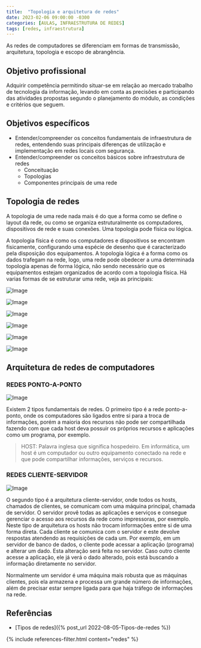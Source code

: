 ```yaml
---
title:  "Topologia e arquitetura de redes"
date: 2023-02-06 09:00:00 -0300
categories: [AULAS, INFRAESTRUTURA DE REDES]
tags: [redes, infraestrutura]
---
```

As redes de computadores se diferenciam em formas de transmissão, arquitetura, topologia e escopo de abrangência.

## Objetivo profissional

Adquirir competência permitindo situar-se em relação ao mercado trabalho de tecnologia da informação, levando em conta as precisões e participando das atividades propostas segundo o planejamento do módulo, as condições e critérios que seguem.

## Objetivos específicos

- Entender/compreender os conceitos fundamentais de infraestrutura de redes, entendendo suas principais diferenças de utilização e implementação em redes locais com segurança.
- Entender/compreender os conceitos básicos sobre infraestrutura de redes
  - Conceituação
  - Topologias
  - Componentes principais de uma rede

## Topologia de redes

A topologia de uma rede nada mais é do que a forma como se define o layout da rede, ou como se organiza estruturalmente os computadores, dispositivos de rede e suas conexões. Uma topologia pode física ou lógica.

A topologia física é como os computadores e dispositivos se encontram fisicamente, configurando uma espécie de desenho que é caracterizado pela disposição dos equipamentos. A topologia lógica é a forma como os dados trafegam na rede, logo, uma rede pode obedecer a uma determinada topologia apenas de forma lógica, não sendo necessário que os equipamentos estejam organizados de
acordo com a topologia física. Há varias formas de se estruturar uma rede, veja as principais:

![Image](https://user-images.githubusercontent.com/45495068/182739000-d1a24f90-aefb-4146-8384-b76ec65d7cfb.png)

![Image](https://user-images.githubusercontent.com/45495068/182739043-dac9a65d-27f0-43a1-9356-0438df56b672.png)

![Image](https://user-images.githubusercontent.com/45495068/182739095-2a528b3e-023e-4fd9-b505-b4913b84b61f.png)

![Image](https://user-images.githubusercontent.com/45495068/182739138-dc2b36e8-71cf-477f-89e5-5ddb7138f5ec.png)

![Image](https://user-images.githubusercontent.com/45495068/182739187-a7f94769-d805-49f5-af88-4390b991cb8a.png)

![Image](https://user-images.githubusercontent.com/45495068/182739222-4c11a233-32ee-4d51-9df2-40c23a3fa119.png)

## Arquitetura de redes de computadores

### REDES PONTO-A-PONTO

![Image](https://user-images.githubusercontent.com/45495068/182733236-f65f6c8c-424f-46a5-b36d-d627ca8aa7a1.png)

Existem 2 tipos fundamentais de redes. O primeiro tipo é a rede ponto-a-ponto, onde os computadores são ligados entre si para a troca de informações, porém a maioria dos recursos não pode ser compartilhada fazendo com que cada host deva possuir os próprios recursos e aplicações como um programa, por exemplo.

> HOST: Palavra inglesa que significa hospedeiro.
> Em informática, um host é um computador ou outro equipamento conectado na rede e que pode compartilhar informações, serviços e recursos.

### REDES CLIENTE-SERVIDOR

![Image](https://user-images.githubusercontent.com/45495068/182733684-fdbb7944-6cbb-464f-a5b3-96f6728327ab.png)

O segundo tipo é a arquitetura cliente-servidor, onde todos os hosts, chamados de clientes, se comunicam com uma máquina principal, chamada de servidor. O servidor provê todas as aplicações e serviços e consegue gerenciar o acesso aos recursos da rede como impressoras, por exemplo. Neste tipo de arquitetura os hosts não trocam informações entre si de uma forma direta.
Cada cliente se comunica com o servidor e este devolve respostas atendendo as requisições de cada um. Por exemplo, em um servidor de banco de dados, o cliente pode acessar a aplicação (programa) e alterar um dado. Esta alteração será feita no servidor. Caso outro cliente acesse a aplicação, ele já verá o dado alterado, pois está buscando a informação diretamente no servidor.

Normalmente um servidor é uma máquina mais robusta que as máquinas clientes, pois ela armazena e processa um grande número de informações,  além de precisar estar sempre ligada para que haja tráfego de informações na rede.

## Referências

- [Tipos de redes]({% post_url 2022-08-05-Tipos-de-redes %})

{% include references-filter.html content="redes" %}
